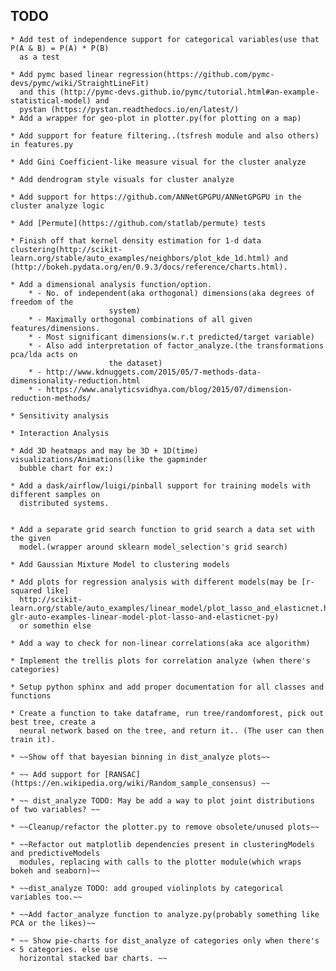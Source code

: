 ## TODO

	* Add test of independence support for categorical variables(use that P(A & B) = P(A) * P(B)
	  as a test

	* Add pymc based linear regression(https://github.com/pymc-devs/pymc/wiki/StraightLineFit)
	  and this (http://pymc-devs.github.io/pymc/tutorial.html#an-example-statistical-model) and
	  pystan (https://pystan.readthedocs.io/en/latest/)
	* Add a wrapper for geo-plot in plotter.py(for plotting on a map)

	* Add support for feature filtering..(tsfresh module and also others) in features.py

	* Add Gini Coefficient-like measure visual for the cluster analyze

	* Add dendrogram style visuals for cluster analyze

	* Add support for https://github.com/ANNetGPGPU/ANNetGPGPU in the cluster analyze logic

	* Add [Permute](https://github.com/statlab/permute) tests

	* Finish off that kernel density estimation for 1-d data clustering(http://scikit-learn.org/stable/auto_examples/neighbors/plot_kde_1d.html) and (http://bokeh.pydata.org/en/0.9.3/docs/reference/charts.html).

	* Add a dimensional analysis function/option.
		* - No. of independent(aka orthogonal) dimensions(aka degrees of freedom of the
		                  system)
		* - Maximally orthogonal combinations of all given features/dimensions.
		* - Most significant dimensions(w.r.t predicted/target variable)
		* - Also add interpretation of factor_analyze.(the transformations pca/lda acts on
		                  the dataset)
		* - http://www.kdnuggets.com/2015/05/7-methods-data-dimensionality-reduction.html
		* - https://www.analyticsvidhya.com/blog/2015/07/dimension-reduction-methods/

	* Sensitivity analysis

	* Interaction Analysis

	* Add 3D heatmaps and may be 3D + 1D(time) visualizations/Animations(like the gapminder
	  bubble chart for ex:)

	* Add a dask/airflow/luigi/pinball support for training models with different samples on
	  distributed systems.


	* Add a separate grid search function to grid search a data set with the given
	  model.(wrapper around sklearn model_selection's grid search)

	* Add Gaussian Mixture Model to clustering models

	* Add plots for regression analysis with different models(may be [r-squared like]
	  http://scikit-learn.org/stable/auto_examples/linear_model/plot_lasso_and_elasticnet.html#sphx-glr-auto-examples-linear-model-plot-lasso-and-elasticnet-py)
	  or somethin else

	* Add a way to check for non-linear correlations(aka ace algorithm)

	* Implement the trellis plots for correlation analyze (when there's categories)

	* Setup python sphinx and add proper documentation for all classes and functions

	* Create a function to take dataframe, run tree/randomforest, pick out best tree, create a
	  neural network based on the tree, and return it.. (The user can then train it).

	* ~~Show off that bayesian binning in dist_analyze plots~~

	* ~~ Add support for [RANSAC](https://en.wikipedia.org/wiki/Random_sample_consensus) ~~

	* ~~ dist_analyze TODO: May be add a way to plot joint distributions of two variables? ~~

	* ~~Cleanup/refactor the plotter.py to remove obsolete/unused plots~~

	* ~~Refactor out matplotlib dependencies present in clusteringModels and predictiveModels
	  modules, replacing with calls to the plotter module(which wraps bokeh and seaborn)~~

	* ~~dist_analyze TODO: add grouped violinplots by categorical variables too.~~

	* ~~Add factor_analyze function to analyze.py(probably something like PCA or the likes)~~

	* ~~ Show pie-charts for dist_analyze of categories only when there's < 5 categories. else use
	  horizontal stacked bar charts. ~~
